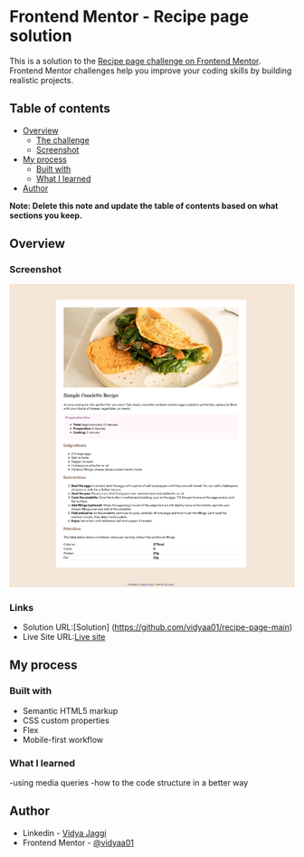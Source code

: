 # Frontend Mentor - Recipe page solution

This is a solution to the [Recipe page challenge on Frontend Mentor](https://www.frontendmentor.io/challenges/recipe-page-KiTsR8QQKm). Frontend Mentor challenges help you improve your coding skills by building realistic projects. 

## Table of contents

- [Overview](#overview)
  - [The challenge](#the-challenge)
  - [Screenshot](#screenshot)
- [My process](#my-process)
  - [Built with](#built-with)
  - [What I learned](#what-i-learned)
- [Author](#author)


**Note: Delete this note and update the table of contents based on what sections you keep.**

## Overview

### Screenshot

![alt text](image.png)



### Links

- Solution URL:[Solution] (https://github.com/vidyaa01/recipe-page-main)
- Live Site URL:[Live site](https://recipe-page-main-mbcx3o4xs-vidyaa01s-projects.vercel.app/)

## My process

### Built with

- Semantic HTML5 markup
- CSS custom properties
- Flex
- Mobile-first workflow


### What I learned

-using media queries
-how to  the code structure in a better way

## Author

- Linkedin - [Vidya Jaggi](www.linkedin.com/in/vidya-jaggi)
- Frontend Mentor - [@vidyaa01](https://www.frontendmentor.io/profile/@vidyaa01)


